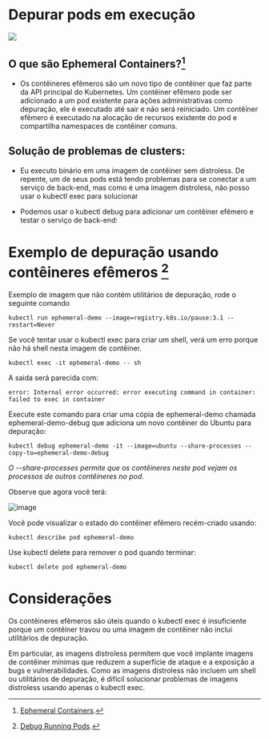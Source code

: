 # 

# Depurar pods em execução
<img src="http://img.shields.io/static/v1?label=STATUS&message=EM%20DESENVOLVIMENTO&color=GREEN&style=for-the-badge"/>
</p>

## O que são Ephemeral Containers?[^1]

* Os contêineres efêmeros são um novo tipo de contêiner que faz parte da API principal do Kubernetes.
Um contêiner efêmero pode ser adicionado a um pod existente para ações administrativas como depuração,
ele é executado até sair e não será reiniciado. Um contêiner efêmero é executado na alocação de recursos 
existente do pod e compartilha namespaces de contêiner comuns. 

## Solução de problemas de clusters:

* Eu executo binário em uma imagem de contêiner sem distroless. De repente, um de seus pods está tendo 
problemas para se conectar a um serviço de back-end, mas como é uma imagem distroless, não posso usar
o kubectl exec para solucionar 


 * Podemos usar o kubectl debug para adicionar um contêiner efêmero e testar o serviço de back-end:


# Exemplo de depuração usando contêineres efêmeros [^2]

 Exemplo de imagem que não contém utilitários de depuração, rode o seguinte comando
 
```
kubectl run ephemeral-demo --image=registry.k8s.io/pause:3.1 --restart=Never
```
Se você tentar usar o kubectl exec para criar um shell, verá um erro porque não há shell nesta imagem de contêiner.

```
kubectl exec -it ephemeral-demo -- sh
```
 A saida será parecida com:
 

```error: Internal error occurred: error executing command in container: failed to exec in container```

Execute este comando para criar uma cópia de ephemeral-demo chamada ephemeral-demo-debug que adiciona um novo contêiner do Ubuntu para depuração:

``` 
kubectl debug ephemeral-demo -it --image=ubuntu --share-processes --copy-to=ephemeral-demo-debug
```
*O --share-processes permite que os contêineres neste pod vejam os processos de outros contêineres no pod*. 

Observe que agora você terá:

![image](https://user-images.githubusercontent.com/107519482/197559001-3b891154-2803-43e7-a40a-dd68dbe28726.png)

Você pode visualizar o estado do contêiner efêmero recém-criado usando:

```
kubectl describe pod ephemeral-demo
```
Use kubectl delete para remover o pod quando terminar:

```
kubectl delete pod ephemeral-demo
```

# Considerações 

Os contêineres efêmeros são úteis quando o kubectl exec é insuficiente porque um contêiner travou ou uma imagem de contêiner não inclui utilitários de depuração.

Em particular, as imagens distroless permitem que você implante imagens de contêiner mínimas que reduzem a superfície de ataque e a exposição a bugs e vulnerabilidades. Como as imagens distroless não incluem um shell ou utilitários de depuração, é difícil solucionar problemas de imagens distroless usando apenas o kubectl exec.

[^1]: [Ephemeral Containers](https://kubernetes.io/docs/concepts/workloads/pods/ephemeral-containers/).
[^2]: [Debug Running Pods](https://kubernetes.io/docs/tasks/debug/debug-application/debug-running-pod/#ephemeral-container).


